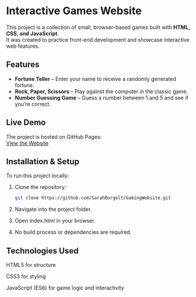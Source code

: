 # Interactive Games Website

This project is a collection of small, browser-based games built with **HTML, CSS, and JavaScript**.  
It was created to practice front-end development and showcase interactive web features.  

## Features
- **Fortune Teller** – Enter your name to receive a randomly generated fortune.  
- **Rock, Paper, Scissors** – Play against the computer in the classic game.  
- **Number Guessing Game** – Guess a number between 1 and 5 and see if you’re correct.  

## Live Demo
The project is hosted on GitHub Pages:  
[View the Website](https://sarahborgelt.github.io/GamingWebsite/)  


## Installation & Setup
To run this project locally:  
1. Clone the repository:
   ```bash
   git clone https://github.com/SarahBorgelt/GamingWebsite.git
2. Navigate into the project folder.

3. Open index.html in your browser.

4. No build process or dependencies are required.

## Technologies Used
HTML5 for structure

CSS3 for styling

JavaScript (ES6) for game logic and interactivity